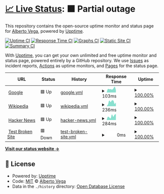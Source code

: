 # [📈 Live Status](https://blackveriun.github.io/status): <!--live status--> **🟧 Partial outage**

This repository contains the open-source uptime monitor and status page for [Alberto Vega](https://blackveriun.netlify.app), powered by [Upptime](https://github.com/upptime/upptime).

[![Uptime CI](https://github.com/blackveriun/status/workflows/Uptime%20CI/badge.svg)](https://github.com/blackveriun/status/actions?query=workflow%3A%22Uptime+CI%22)
[![Response Time CI](https://github.com/blackveriun/status/workflows/Response%20Time%20CI/badge.svg)](https://github.com/blackveriun/status/actions?query=workflow%3A%22Response+Time+CI%22)
[![Graphs CI](https://github.com/blackveriun/status/workflows/Graphs%20CI/badge.svg)](https://github.com/blackveriun/status/actions?query=workflow%3A%22Graphs+CI%22)
[![Static Site CI](https://github.com/blackveriun/status/workflows/Static%20Site%20CI/badge.svg)](https://github.com/blackveriun/status/actions?query=workflow%3A%22Static+Site+CI%22)
[![Summary CI](https://github.com/blackveriun/status/workflows/Summary%20CI/badge.svg)](https://github.com/blackveriun/status/actions?query=workflow%3A%22Summary+CI%22)

With [Upptime](https://upptime.js.org), you can get your own unlimited and free uptime monitor and status page, powered entirely by a GitHub repository. We use [Issues](https://github.com/blackveriun/status/issues) as incident reports, [Actions](https://github.com/blackveriun/status/actions) as uptime monitors, and [Pages](https://blackveriun.github.io/status) for the status page.

<!--start: status pages-->
<!-- This summary is generated by Upptime (https://github.com/upptime/upptime) -->
<!-- Do not edit this manually, your changes will be overwritten -->
<!-- prettier-ignore -->
| URL | Status | History | Response Time | Uptime |
| --- | ------ | ------- | ------------- | ------ |
| <img alt="" src="https://icons.duckduckgo.com/ip3/www.google.com.ico" height="13"> [Google](https://www.google.com) | 🟩 Up | [google.yml](https://github.com/blackveriun/status/commits/HEAD/history/google.yml) | <details><summary><img alt="Response time graph" src="./graphs/google/response-time-week.png" height="20"> 103ms</summary><br><a href="https://blackveriun.github.io/status/history/google"><img alt="Response time 107" src="https://img.shields.io/endpoint?url=https%3A%2F%2Fraw.githubusercontent.com%2Fblackveriun%2Fstatus%2FHEAD%2Fapi%2Fgoogle%2Fresponse-time.json"></a><br><a href="https://blackveriun.github.io/status/history/google"><img alt="24-hour response time 71" src="https://img.shields.io/endpoint?url=https%3A%2F%2Fraw.githubusercontent.com%2Fblackveriun%2Fstatus%2FHEAD%2Fapi%2Fgoogle%2Fresponse-time-day.json"></a><br><a href="https://blackveriun.github.io/status/history/google"><img alt="7-day response time 103" src="https://img.shields.io/endpoint?url=https%3A%2F%2Fraw.githubusercontent.com%2Fblackveriun%2Fstatus%2FHEAD%2Fapi%2Fgoogle%2Fresponse-time-week.json"></a><br><a href="https://blackveriun.github.io/status/history/google"><img alt="30-day response time 102" src="https://img.shields.io/endpoint?url=https%3A%2F%2Fraw.githubusercontent.com%2Fblackveriun%2Fstatus%2FHEAD%2Fapi%2Fgoogle%2Fresponse-time-month.json"></a><br><a href="https://blackveriun.github.io/status/history/google"><img alt="1-year response time 107" src="https://img.shields.io/endpoint?url=https%3A%2F%2Fraw.githubusercontent.com%2Fblackveriun%2Fstatus%2FHEAD%2Fapi%2Fgoogle%2Fresponse-time-year.json"></a></details> | <details><summary><a href="https://blackveriun.github.io/status/history/google">100.00%</a></summary><a href="https://blackveriun.github.io/status/history/google"><img alt="All-time uptime 100.00%" src="https://img.shields.io/endpoint?url=https%3A%2F%2Fraw.githubusercontent.com%2Fblackveriun%2Fstatus%2FHEAD%2Fapi%2Fgoogle%2Fuptime.json"></a><br><a href="https://blackveriun.github.io/status/history/google"><img alt="24-hour uptime 100.00%" src="https://img.shields.io/endpoint?url=https%3A%2F%2Fraw.githubusercontent.com%2Fblackveriun%2Fstatus%2FHEAD%2Fapi%2Fgoogle%2Fuptime-day.json"></a><br><a href="https://blackveriun.github.io/status/history/google"><img alt="7-day uptime 100.00%" src="https://img.shields.io/endpoint?url=https%3A%2F%2Fraw.githubusercontent.com%2Fblackveriun%2Fstatus%2FHEAD%2Fapi%2Fgoogle%2Fuptime-week.json"></a><br><a href="https://blackveriun.github.io/status/history/google"><img alt="30-day uptime 100.00%" src="https://img.shields.io/endpoint?url=https%3A%2F%2Fraw.githubusercontent.com%2Fblackveriun%2Fstatus%2FHEAD%2Fapi%2Fgoogle%2Fuptime-month.json"></a><br><a href="https://blackveriun.github.io/status/history/google"><img alt="1-year uptime 100.00%" src="https://img.shields.io/endpoint?url=https%3A%2F%2Fraw.githubusercontent.com%2Fblackveriun%2Fstatus%2FHEAD%2Fapi%2Fgoogle%2Fuptime-year.json"></a></details>
| <img alt="" src="https://icons.duckduckgo.com/ip3/en.wikipedia.org.ico" height="13"> [Wikipedia](https://en.wikipedia.org) | 🟩 Up | [wikipedia.yml](https://github.com/blackveriun/status/commits/HEAD/history/wikipedia.yml) | <details><summary><img alt="Response time graph" src="./graphs/wikipedia/response-time-week.png" height="20"> 236ms</summary><br><a href="https://blackveriun.github.io/status/history/wikipedia"><img alt="Response time 204" src="https://img.shields.io/endpoint?url=https%3A%2F%2Fraw.githubusercontent.com%2Fblackveriun%2Fstatus%2FHEAD%2Fapi%2Fwikipedia%2Fresponse-time.json"></a><br><a href="https://blackveriun.github.io/status/history/wikipedia"><img alt="24-hour response time 203" src="https://img.shields.io/endpoint?url=https%3A%2F%2Fraw.githubusercontent.com%2Fblackveriun%2Fstatus%2FHEAD%2Fapi%2Fwikipedia%2Fresponse-time-day.json"></a><br><a href="https://blackveriun.github.io/status/history/wikipedia"><img alt="7-day response time 236" src="https://img.shields.io/endpoint?url=https%3A%2F%2Fraw.githubusercontent.com%2Fblackveriun%2Fstatus%2FHEAD%2Fapi%2Fwikipedia%2Fresponse-time-week.json"></a><br><a href="https://blackveriun.github.io/status/history/wikipedia"><img alt="30-day response time 213" src="https://img.shields.io/endpoint?url=https%3A%2F%2Fraw.githubusercontent.com%2Fblackveriun%2Fstatus%2FHEAD%2Fapi%2Fwikipedia%2Fresponse-time-month.json"></a><br><a href="https://blackveriun.github.io/status/history/wikipedia"><img alt="1-year response time 204" src="https://img.shields.io/endpoint?url=https%3A%2F%2Fraw.githubusercontent.com%2Fblackveriun%2Fstatus%2FHEAD%2Fapi%2Fwikipedia%2Fresponse-time-year.json"></a></details> | <details><summary><a href="https://blackveriun.github.io/status/history/wikipedia">100.00%</a></summary><a href="https://blackveriun.github.io/status/history/wikipedia"><img alt="All-time uptime 100.00%" src="https://img.shields.io/endpoint?url=https%3A%2F%2Fraw.githubusercontent.com%2Fblackveriun%2Fstatus%2FHEAD%2Fapi%2Fwikipedia%2Fuptime.json"></a><br><a href="https://blackveriun.github.io/status/history/wikipedia"><img alt="24-hour uptime 100.00%" src="https://img.shields.io/endpoint?url=https%3A%2F%2Fraw.githubusercontent.com%2Fblackveriun%2Fstatus%2FHEAD%2Fapi%2Fwikipedia%2Fuptime-day.json"></a><br><a href="https://blackveriun.github.io/status/history/wikipedia"><img alt="7-day uptime 100.00%" src="https://img.shields.io/endpoint?url=https%3A%2F%2Fraw.githubusercontent.com%2Fblackveriun%2Fstatus%2FHEAD%2Fapi%2Fwikipedia%2Fuptime-week.json"></a><br><a href="https://blackveriun.github.io/status/history/wikipedia"><img alt="30-day uptime 100.00%" src="https://img.shields.io/endpoint?url=https%3A%2F%2Fraw.githubusercontent.com%2Fblackveriun%2Fstatus%2FHEAD%2Fapi%2Fwikipedia%2Fuptime-month.json"></a><br><a href="https://blackveriun.github.io/status/history/wikipedia"><img alt="1-year uptime 100.00%" src="https://img.shields.io/endpoint?url=https%3A%2F%2Fraw.githubusercontent.com%2Fblackveriun%2Fstatus%2FHEAD%2Fapi%2Fwikipedia%2Fuptime-year.json"></a></details>
| <img alt="" src="https://icons.duckduckgo.com/ip3/news.ycombinator.com.ico" height="13"> [Hacker News](https://news.ycombinator.com) | 🟩 Up | [hacker-news.yml](https://github.com/blackveriun/status/commits/HEAD/history/hacker-news.yml) | <details><summary><img alt="Response time graph" src="./graphs/hacker-news/response-time-week.png" height="20"> 284ms</summary><br><a href="https://blackveriun.github.io/status/history/hacker-news"><img alt="Response time 305" src="https://img.shields.io/endpoint?url=https%3A%2F%2Fraw.githubusercontent.com%2Fblackveriun%2Fstatus%2FHEAD%2Fapi%2Fhacker-news%2Fresponse-time.json"></a><br><a href="https://blackveriun.github.io/status/history/hacker-news"><img alt="24-hour response time 437" src="https://img.shields.io/endpoint?url=https%3A%2F%2Fraw.githubusercontent.com%2Fblackveriun%2Fstatus%2FHEAD%2Fapi%2Fhacker-news%2Fresponse-time-day.json"></a><br><a href="https://blackveriun.github.io/status/history/hacker-news"><img alt="7-day response time 284" src="https://img.shields.io/endpoint?url=https%3A%2F%2Fraw.githubusercontent.com%2Fblackveriun%2Fstatus%2FHEAD%2Fapi%2Fhacker-news%2Fresponse-time-week.json"></a><br><a href="https://blackveriun.github.io/status/history/hacker-news"><img alt="30-day response time 306" src="https://img.shields.io/endpoint?url=https%3A%2F%2Fraw.githubusercontent.com%2Fblackveriun%2Fstatus%2FHEAD%2Fapi%2Fhacker-news%2Fresponse-time-month.json"></a><br><a href="https://blackveriun.github.io/status/history/hacker-news"><img alt="1-year response time 305" src="https://img.shields.io/endpoint?url=https%3A%2F%2Fraw.githubusercontent.com%2Fblackveriun%2Fstatus%2FHEAD%2Fapi%2Fhacker-news%2Fresponse-time-year.json"></a></details> | <details><summary><a href="https://blackveriun.github.io/status/history/hacker-news">100.00%</a></summary><a href="https://blackveriun.github.io/status/history/hacker-news"><img alt="All-time uptime 99.96%" src="https://img.shields.io/endpoint?url=https%3A%2F%2Fraw.githubusercontent.com%2Fblackveriun%2Fstatus%2FHEAD%2Fapi%2Fhacker-news%2Fuptime.json"></a><br><a href="https://blackveriun.github.io/status/history/hacker-news"><img alt="24-hour uptime 100.00%" src="https://img.shields.io/endpoint?url=https%3A%2F%2Fraw.githubusercontent.com%2Fblackveriun%2Fstatus%2FHEAD%2Fapi%2Fhacker-news%2Fuptime-day.json"></a><br><a href="https://blackveriun.github.io/status/history/hacker-news"><img alt="7-day uptime 100.00%" src="https://img.shields.io/endpoint?url=https%3A%2F%2Fraw.githubusercontent.com%2Fblackveriun%2Fstatus%2FHEAD%2Fapi%2Fhacker-news%2Fuptime-week.json"></a><br><a href="https://blackveriun.github.io/status/history/hacker-news"><img alt="30-day uptime 100.00%" src="https://img.shields.io/endpoint?url=https%3A%2F%2Fraw.githubusercontent.com%2Fblackveriun%2Fstatus%2FHEAD%2Fapi%2Fhacker-news%2Fuptime-month.json"></a><br><a href="https://blackveriun.github.io/status/history/hacker-news"><img alt="1-year uptime 99.90%" src="https://img.shields.io/endpoint?url=https%3A%2F%2Fraw.githubusercontent.com%2Fblackveriun%2Fstatus%2FHEAD%2Fapi%2Fhacker-news%2Fuptime-year.json"></a></details>
| <img alt="" src="https://icons.duckduckgo.com/ip3/thissitedoesnotexist.koj.co.ico" height="13"> [Test Broken Site](https://thissitedoesnotexist.koj.co) | 🟥 Down | [test-broken-site.yml](https://github.com/blackveriun/status/commits/HEAD/history/test-broken-site.yml) | <details><summary><img alt="Response time graph" src="./graphs/test-broken-site/response-time-week.png" height="20"> 0ms</summary><br><a href="https://blackveriun.github.io/status/history/test-broken-site"><img alt="Response time 0" src="https://img.shields.io/endpoint?url=https%3A%2F%2Fraw.githubusercontent.com%2Fblackveriun%2Fstatus%2FHEAD%2Fapi%2Ftest-broken-site%2Fresponse-time.json"></a><br><a href="https://blackveriun.github.io/status/history/test-broken-site"><img alt="24-hour response time 0" src="https://img.shields.io/endpoint?url=https%3A%2F%2Fraw.githubusercontent.com%2Fblackveriun%2Fstatus%2FHEAD%2Fapi%2Ftest-broken-site%2Fresponse-time-day.json"></a><br><a href="https://blackveriun.github.io/status/history/test-broken-site"><img alt="7-day response time 0" src="https://img.shields.io/endpoint?url=https%3A%2F%2Fraw.githubusercontent.com%2Fblackveriun%2Fstatus%2FHEAD%2Fapi%2Ftest-broken-site%2Fresponse-time-week.json"></a><br><a href="https://blackveriun.github.io/status/history/test-broken-site"><img alt="30-day response time 0" src="https://img.shields.io/endpoint?url=https%3A%2F%2Fraw.githubusercontent.com%2Fblackveriun%2Fstatus%2FHEAD%2Fapi%2Ftest-broken-site%2Fresponse-time-month.json"></a><br><a href="https://blackveriun.github.io/status/history/test-broken-site"><img alt="1-year response time 0" src="https://img.shields.io/endpoint?url=https%3A%2F%2Fraw.githubusercontent.com%2Fblackveriun%2Fstatus%2FHEAD%2Fapi%2Ftest-broken-site%2Fresponse-time-year.json"></a></details> | <details><summary><a href="https://blackveriun.github.io/status/history/test-broken-site">100.00%</a></summary><a href="https://blackveriun.github.io/status/history/test-broken-site"><img alt="All-time uptime 100.00%" src="https://img.shields.io/endpoint?url=https%3A%2F%2Fraw.githubusercontent.com%2Fblackveriun%2Fstatus%2FHEAD%2Fapi%2Ftest-broken-site%2Fuptime.json"></a><br><a href="https://blackveriun.github.io/status/history/test-broken-site"><img alt="24-hour uptime 100.00%" src="https://img.shields.io/endpoint?url=https%3A%2F%2Fraw.githubusercontent.com%2Fblackveriun%2Fstatus%2FHEAD%2Fapi%2Ftest-broken-site%2Fuptime-day.json"></a><br><a href="https://blackveriun.github.io/status/history/test-broken-site"><img alt="7-day uptime 100.00%" src="https://img.shields.io/endpoint?url=https%3A%2F%2Fraw.githubusercontent.com%2Fblackveriun%2Fstatus%2FHEAD%2Fapi%2Ftest-broken-site%2Fuptime-week.json"></a><br><a href="https://blackveriun.github.io/status/history/test-broken-site"><img alt="30-day uptime 100.00%" src="https://img.shields.io/endpoint?url=https%3A%2F%2Fraw.githubusercontent.com%2Fblackveriun%2Fstatus%2FHEAD%2Fapi%2Ftest-broken-site%2Fuptime-month.json"></a><br><a href="https://blackveriun.github.io/status/history/test-broken-site"><img alt="1-year uptime 100.00%" src="https://img.shields.io/endpoint?url=https%3A%2F%2Fraw.githubusercontent.com%2Fblackveriun%2Fstatus%2FHEAD%2Fapi%2Ftest-broken-site%2Fuptime-year.json"></a></details>

<!--end: status pages-->

[**Visit our status website →**](https://blackveriun.github.io/status)

## 📄 License

- Powered by: [Upptime](https://github.com/upptime/upptime)
- Code: [MIT](./LICENSE) © [Alberto Vega](https://blackveriun.netlify.app)
- Data in the `./history` directory: [Open Database License](https://opendatacommons.org/licenses/odbl/1-0/)
